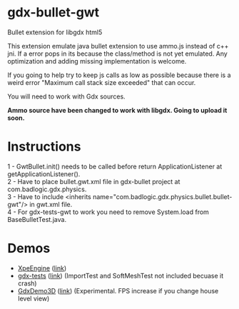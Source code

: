 # gdx-bullet-gwt
Bullet extension for libgdx html5

This extension emulate java bullet extension to use ammo.js instead of c++ jni. If a error pops in its because the class/method is not yet emulated. Any optimization and adding missing implementation is welcome. 

If you going to help try to keep js calls as low as possible because there is a weird error "Maximum call stack size exceeded" that can occur. 

You will need to work with Gdx sources.

**Ammo source have been changed to work with libgdx. Going to upload it soon.**

# Instructions
1 - GwtBullet.init() needs to be called before return ApplicationListener at getApplicationListener().  
2 - Have to place bullet.gwt.xml file in gdx-bullet project at com.badlogic.gdx.physics.  
3 - Have to include \<inherits name="com.badlogic.gdx.physics.bullet.bullet-gwt"/> in gwt.xml file.  
4 - For gdx-tests-gwt to work you need to remove System.load from BaseBulletTest.java.

# Demos
* [XpeEngine](https://xpenatan.github.io/XpeEngine/) ([link](https://www.youtube.com/watch?v=TAwMsJMaEC0))
* [gdx-tests](http://codemason.github.io/gdx-bullet-gwt/gdx-tests/) ([link](https://github.com/libgdx/libgdx)) (ImportTest and SoftMeshTest not included becuase it crash)
* [GdxDemo3D](http://codemason.github.io/gdx-bullet-gwt/GdxDemo3D/) ([link](https://github.com/jsjolund/GdxDemo3D)) (Experimental. FPS increase if you change house level view)


